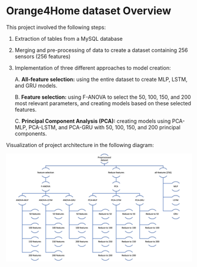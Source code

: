# Orange4Home dataset Overview

This project involved the following steps:

1. Extraction of tables from a MySQL database
2. Merging and pre-processing of data to create a dataset containing 256 sensors (256 features)
3. Implementation of three different approaches to model creation:

    A. **All-feature selection:** using the entire dataset to create MLP, LSTM, and GRU models.
    
    B. **Feature selection:** using F-ANOVA to select the 50, 100, 150, and 200 most relevant parameters, and creating models based on these selected features.
    
    C. **Principal Component Analysis (PCA):** creating models using PCA-MLP, PCA-LSTM, and PCA-GRU with 50, 100, 150, and 200 principal components.

Visualization of project architecture in the following diagram:

![the architecture of the project](https://github.com/chabousoufian/Orange4Home/blob/master/Picture.jpg?raw=true")